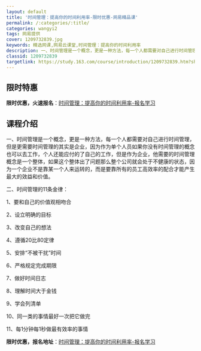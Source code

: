 ```yaml
---
layout: default
title: '时间管理：提高你的时间利用率-限时优惠-网易精品课'
permalink: /:categories/:title/
categories: wangyi2
tags: 网易提供
cover: 1209732839.jpg
keywords: 精选网课,网易云课堂,时间管理：提高你的时间利用率
description: 一、时间管理是一个概念，更是一种方法，每一个人都需要对自己进行时间管理，但是更需要时间管理的其实是企业，因为作为单个人员
classid: 1209732839
targetlink: https://study.163.com/course/introduction/1209732839.htm?share=1&shareId=1025206652&utm_campaign=share&utm_medium=iphoneShare&utm_source=&utm_u=1025206652
---
```


## 限时特惠

**限时优惠，火速报名**：[时间管理：提高你的时间利用率-报名学习](https://study.163.com/course/introduction/1209732839.htm?share=1&shareId=1025206652&utm_campaign=share&utm_medium=iphoneShare&utm_source=&utm_u=1025206652)

## 课程介绍

一、时间管理是一个概念，更是一种方法，每一个人都需要对自己进行时间管理，但是更需要时间管理的其实是企业，因为作为单个人员如果你没有时间管理的概念也可以去工作，个人还能应付的了自己的工作，但是作为企业，他需要的时间管理概念是一个整体，如果这个整体出了问题那么整个公司就会处于不健康的状态，因为一个企业不是靠某一个人来运转的，而是要靠所有的员工高效率的配合才能产生最大的效益和价值。

二、时间管理的11条金律：

1、要和自己的价值观相吻合

2、设立明确的目标

3、改变自己的想法

4、遵循20比80定律

5、安排“不被干扰”时间

6、严格规定完成期限

7、做好时间日志

8、理解时间大于金钱

9、学会列清单

10、同一类的事情最好一次把它做完

11、每1分钟每1秒做最有效率的事情

**限时优惠，报名地址**：[时间管理：提高你的时间利用率-报名学习](https://study.163.com/course/introduction/1209732839.htm?share=1&shareId=1025206652&utm_campaign=share&utm_medium=iphoneShare&utm_source=&utm_u=1025206652)

